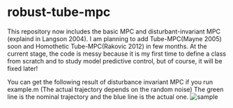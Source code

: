 # robust-tube-mpc
This repository now includes the basic MPC and disturbant-invariant MPC (explaind in Langson 2004). 
I am planning to add Tube-MPC(Mayne 2005) soon and Homothetic Tube-MPC(Rakovic 2012) in few months.
At the current stage, the code is messy because it is my first time to define a class from scratch and to study model predictive control, but of course, it will be fixed later!

You can get the following result of disturbance invariant MPC if you run example.m (The actual trajectory depends on the random noise)
The green line is the nominal trajectory and the blue line is the actual one.
![sample](https://user-images.githubusercontent.com/38597814/39091172-d6376ba0-4629-11e8-8439-9e8950766b9d.jpg)
